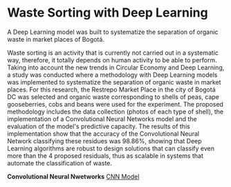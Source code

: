 # Waste Sorting with Deep Learning
A Deep Learning model was built to systematize the separation of organic waste in market places of Bogotá.

Waste sorting is an activity that is currently not carried out in a systematic way, therefore, it totally depends on human activity to be able to perform. Taking into account the new trends in Circular Economy and Deep Learning, a study was conducted where a methodology with Deep Learning models was implemented to systematize the separation of organic waste in market places. For this research, the Restrepo Market Place in the city of Bogotá DC was selected and organic waste corresponding to shells of peas, cape gooseberries, cobs and beans were used for the experiment. The proposed methodology includes the data collection (photos of each type of shell), the implementation of a Convolutional Neural Networks model and the evaluation of the model's predictive capacity. The results of this implementation show that the accuracy of the Convolutional Neural Network classifying these residues was 98.86%, showing that Deep Learning algorithms are robust to design solutions that can classify even more than the 4 proposed residuals, thus as scalable in systems that automate the classification of waste.

**Convolutional Neural Nwetworks**
[CNN Model](https://github.com/Rabruges/Waste-Sorting/blob/main/modelo_CNN.ipynb)
